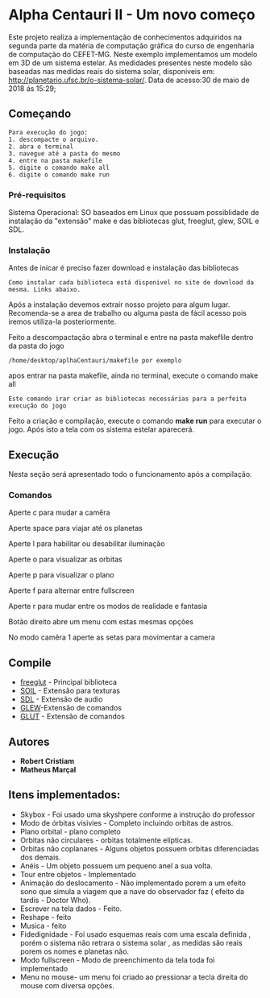 # Alpha Centauri II - Um novo começo

Este projeto realiza a implementação de conhecimentos adquiridos na segunda parte da matéria de computação gráfica do curso de engenharia de computação do CEFET-MG. Neste exemplo implementamos um modelo em 3D de um sistema estelar.
As medidades presentes neste modelo são baseadas nas medidas reais do sistema solar, disponiveis em: http://planetario.ufsc.br/o-sistema-solar/.
Data de acesso:30 de maio de 2018 ás 15:29;
## Começando

```
Para execução do jogo:
1. descompacte o arquivo.
2. abra o terminal 
3. navegue até a pasta do mesmo
4. entre na pasta makefile
5. digite o comando make all
6. digite o comando make run
```


### Pré-requisitos

Sistema Operacional: SO baseados em Linux que possuam  possiblidade de instalação da "extensão" make e das bibliotecas glut, freeglut, glew, SOIL e SDL.

### Instalação 
 
 Antes de inicar é preciso fazer download e instalação das bibliotecas

```
Como instalar cada biblioteca está disponivel no site de download da mesma. Links abaixo.
```

Após a instalação devemos extrair nosso projeto para algum lugar. Recomenda-se a area de trabalho ou alguma pasta de fácil acesso pois iremos utiliza-la posteriormente.

Feito a descompactação abra o terminal e entre na pasta makeflile dentro da pasta do jogo  

```
/home/desktop/aplhaCentauri/makefile por exemplo
```

apos entrar na pasta makefile, ainda no terminal, execute o comando make all
```
Este comando irar criar as bibliotecas necessárias para a perfeita execução do jogo
``` 

Feito a criação e compilação, execute o comando **make run** para executar o jogo. Após isto a tela com os sistema estelar aparecerá.

## Execução
Nesta seção será apresentado todo o funcionamento após a compilação.


### Comandos
Aperte c para mudar a camêra

Aperte space para viajar até os planetas

Aperte l para habilitar ou desabilitar iluminação

Aperte o para visualizar as orbitas

Aperte p para visualizar o plano 

Aperte f para alternar entre fullscreen

Aperte r para mudar entre os modos de realidade e fantasia

Botão direito abre um menu com estas mesmas opções

No modo camêra 1 aperte as setas para movimentar a camera

## Compile

* [freeglut](http://freeglut.sourceforge.net/docs/install.php) - Principal biblioteca
* [SOIL](https://www.lonesock.net/soil.html) - Extensão para texturas
* [SDL](https://wiki.libsdl.org/Installation) - Extensão de audio
* [GLEW](http://glew.sourceforge.net/install.html)-Extensão de comandos
* [GLUT](https://www.opengl.org/resources/libraries/glut/) - Extensão de comandos
## Autores

* **Robert Cristiam** 
* **Matheus Marçal** 

## Itens implementados:

* Skybox - Foi usado uma skyshpere conforme a instrução do professor
* Modo de órbitas visivies - Completo incluindo orbitas de astros.
* Plano orbital - plano completo 
* Orbitas não circulares - orbitas totalmente elípticas.
* Orbitas não coplanares - Alguns objetos possuem orbitas diferenciadas dos demais.
* Anéis - Um objeto possuem um pequeno anel a sua volta.
* Tour entre objetos - Implementado
* Animação do deslocamento - Não implementado porem a um efeito sono que simula a viagem que a nave do observador faz ( efeito da tardis - Doctor Who).
* Escrever na tela dados - Feito.
* Reshape - feito
* Musica - feito
* Fidedignidade - Foi usado esquemas reais com uma escala definida , porém o sistema não retrara o sistema solar , as medidas são reais porem os nomes e planetas não.
* Modo fullscreen - Modo de preenchimento da tela toda foi implementado 
* Menu no mouse- um menu foi criado ao pressionar a tecla direita do mouse com diversa opções.
